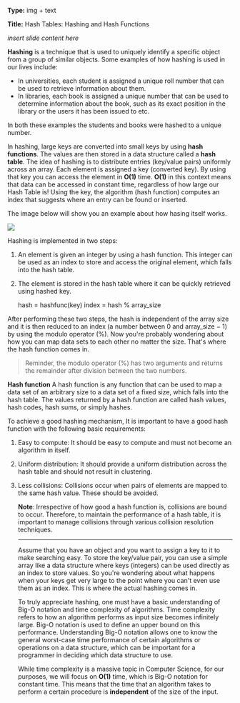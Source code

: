 **Type:** img + text

**Title:** Hash Tables: Hashing and Hash Functions

_insert slide content here_

<!--badges={Algorithms:20}-->

**Hashing** is a technique that is used to uniquely identify a specific object from a group of similar objects. Some examples of how hashing is used in our lives include:

- In universities, each student is assigned a unique roll number that can be used to retrieve information about them.
- In libraries, each book is assigned a unique number that can be used to determine information about the book, such as its exact position in the library or the users it has been issued to etc.

In both these examples the students and books were hashed to a unique number.

In hashing, large keys are converted into small keys by using **hash functions**. The values are then stored in a data structure called a **hash table**. The idea of hashing is to distribute entries (key/value pairs) uniformly across an array. Each element is assigned a key (converted key). By using that key you can access the element in **O(1)** time. **O(1)** in this context means that data can be accessed in constant time, regardless of how large our Hash Table is! Using the key, the algorithm (hash function) computes an index that suggests where an entry can be found or inserted.

The image below will show you an example about how hasing itself works.


![](https://he-s3.s3.amazonaws.com/media/uploads/0e2c706.png)

Hashing is implemented in two steps:

1. An element is given an integer by using a hash function. This integer can be used as an index to store and access the original element, which falls into the hash table.

2. The element is stored in the hash table where it can be quickly retrieved using hashed key.

   hash = hashfunc(key)
   index = hash % array_size

After performing these two steps, the hash is independent of the array size and it is then reduced to an index (a number between 0 and array_size − 1) by using the modulo operator (%). Now you're probably wondering about how you can map data sets to each other no matter the size. That's where the hash function comes in.

> Reminder, the modulo operator (%) has two arguments and returns the remainder after division between the two numbers.

**Hash function**
A hash function is any function that can be used to map a data set of an arbitrary size to a data set of a fixed size, which falls into the hash table. The values returned by a hash function are called hash values, hash codes, hash sums, or simply hashes.

To achieve a good hashing mechanism, It is important to have a good hash function with the following basic requirements:

1. Easy to compute: It should be easy to compute and must not become an algorithm in itself.

2. Uniform distribution: It should provide a uniform distribution across the hash table and should not result in clustering.

3. Less collisions: Collisions occur when pairs of elements are mapped to the same hash value. These should be avoided.

   **Note**: Irrespective of how good a hash function is, collisions are bound to occur. Therefore, to maintain the performance of a hash table, it is important to manage collisions through various collision resolution techniques.

   ------

   Assume that you have an object and you want to assign a key to it to make searching easy. To store the key/value pair, you can use a simple array like a data structure where keys (integers) can be used directly as an index to store values. So you're wondering about what happens when your keys get very large to the point where you can't even use them as an index. This is where the actual hashing comes in.


   To truly appreciate hashing, one must have a basic understanding of Big-O notation and time complexity of algorithms. Time complexity refers to how an algorithm performs as input size becomes infinitely large. Big-O notation is used to define an upper bound on this performance. Understanding Big-O notation allows one to know the general worst-case time performance of certain algorithms or operations on a data structure, which can be important for a programmer in deciding which data structure to use. 

   While time complexity is a massive topic in Computer Science, for our purposes, we will focus on **O(1)** time, which is Big-O notation for constant time. This means that the time that an algorithm takes to perform a certain procedure is **independent** of the size of the input.